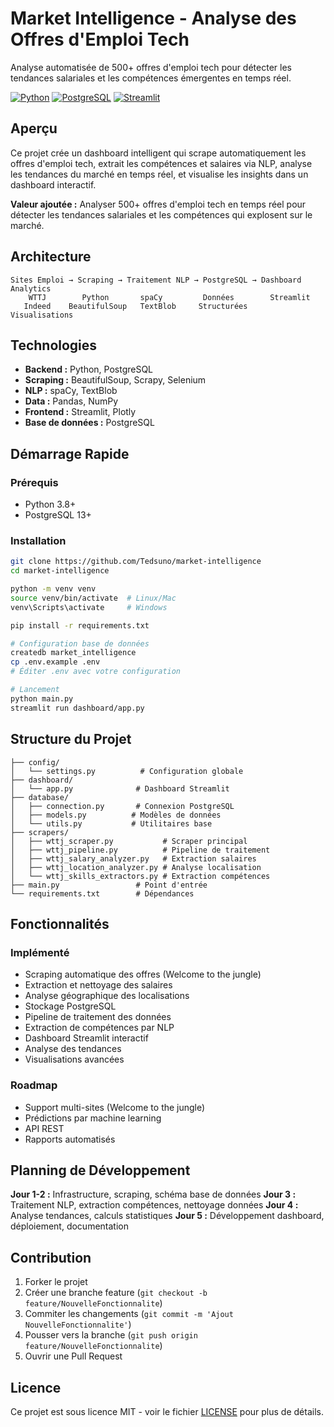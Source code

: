 # Market Intelligence - Analyse des Offres d'Emploi Tech

Analyse automatisée de 500+ offres d'emploi tech pour détecter les tendances salariales et les compétences émergentes en temps réel.

[![Python](https://img.shields.io/badge/Python-3.8+-blue.svg)](https://python.org)
[![PostgreSQL](https://img.shields.io/badge/PostgreSQL-13+-blue.svg)](https://postgresql.org)
[![Streamlit](https://img.shields.io/badge/Streamlit-1.0+-red.svg)](https://streamlit.io)

## Aperçu

Ce projet crée un dashboard intelligent qui scrape automatiquement les offres d'emploi tech, extrait les compétences et salaires via NLP, analyse les tendances du marché en temps réel, et visualise les insights dans un dashboard interactif.

**Valeur ajoutée :** Analyser 500+ offres d'emploi tech en temps réel pour détecter les tendances salariales et les compétences qui explosent sur le marché.

## Architecture

```
Sites Emploi → Scraping → Traitement NLP → PostgreSQL → Dashboard Analytics
    WTTJ        Python       spaCy         Données        Streamlit
   Indeed    BeautifulSoup   TextBlob     Structurées    Visualisations
```

## Technologies

- **Backend :** Python, PostgreSQL
- **Scraping :** BeautifulSoup, Scrapy, Selenium
- **NLP :** spaCy, TextBlob
- **Data :** Pandas, NumPy
- **Frontend :** Streamlit, Plotly
- **Base de données :** PostgreSQL

## Démarrage Rapide

### Prérequis
- Python 3.8+
- PostgreSQL 13+

### Installation

```bash
git clone https://github.com/Tedsuno/market-intelligence
cd market-intelligence

python -m venv venv
source venv/bin/activate  # Linux/Mac
venv\Scripts\activate     # Windows

pip install -r requirements.txt

# Configuration base de données
createdb market_intelligence
cp .env.example .env
# Éditer .env avec votre configuration

# Lancement
python main.py
streamlit run dashboard/app.py
```

## Structure du Projet

```
├── config/
│   └── settings.py          # Configuration globale
├── dashboard/
│   └── app.py              # Dashboard Streamlit
├── database/
│   ├── connection.py       # Connexion PostgreSQL
│   ├── models.py          # Modèles de données
│   └── utils.py           # Utilitaires base
├── scrapers/
│   ├── wttj_scraper.py           # Scraper principal
│   ├── wttj_pipeline.py          # Pipeline de traitement
│   ├── wttj_salary_analyzer.py   # Extraction salaires
│   ├── wttj_location_analyzer.py # Analyse localisation
│   └── wttj_skills_extractors.py # Extraction compétences
├── main.py                 # Point d'entrée
└── requirements.txt        # Dépendances
```

## Fonctionnalités

### Implémenté
- Scraping automatique des offres (Welcome to the jungle)
- Extraction et nettoyage des salaires
- Analyse géographique des localisations
- Stockage PostgreSQL
- Pipeline de traitement des données
- Extraction de compétences par NLP
- Dashboard Streamlit interactif
- Analyse des tendances
- Visualisations avancées

### Roadmap
- Support multi-sites (Welcome to the jungle)
- Prédictions par machine learning
- API REST
- Rapports automatisés

## Planning de Développement

**Jour 1-2 :** Infrastructure, scraping, schéma base de données
**Jour 3 :** Traitement NLP, extraction compétences, nettoyage données
**Jour 4 :** Analyse tendances, calculs statistiques
**Jour 5 :** Développement dashboard, déploiement, documentation

## Contribution

1. Forker le projet
2. Créer une branche feature (`git checkout -b feature/NouvelleFonctionnalite`)
3. Commiter les changements (`git commit -m 'Ajout NouvelleFonctionnalite'`)
4. Pousser vers la branche (`git push origin feature/NouvelleFonctionnalite`)
5. Ouvrir une Pull Request

## Licence

Ce projet est sous licence MIT - voir le fichier [LICENSE](LICENSE) pour plus de détails.

